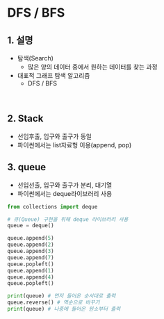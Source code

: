 # DFS / BFS

## 1. 설명
* 탐색(Search) 
  * 많은 양의 데이터 중에서 원하는 데이터를 찾는 과정
* 대표적 그래프 탐색 알고리즘
  * DFS / BFS

</br>

## 2. Stack

* 선입후출, 입구와 출구가 동일
* 파이썬에서는 list자료형 이용(append, pop)
  
## 3. queue

* 선입선출, 입구와 출구가 분리, 대기열
* 파이썬에서는 deque라이브러리 사용

```python
from collections import deque

# 큐(Queue) 구현을 위해 deque 라이브러리 사용
queue = deque()

queue.append(5)
queue.append(2)
queue.append(3)
queue.append(7)
queue.popleft()
queue.append(1)
queue.append(4)
queue.popleft()

print(queue) # 먼저 들어온 순서대로 출력
queue.reverse() # 역순으로 바꾸기
print(queue) # 나중에 들어온 원소부터 출력
```
